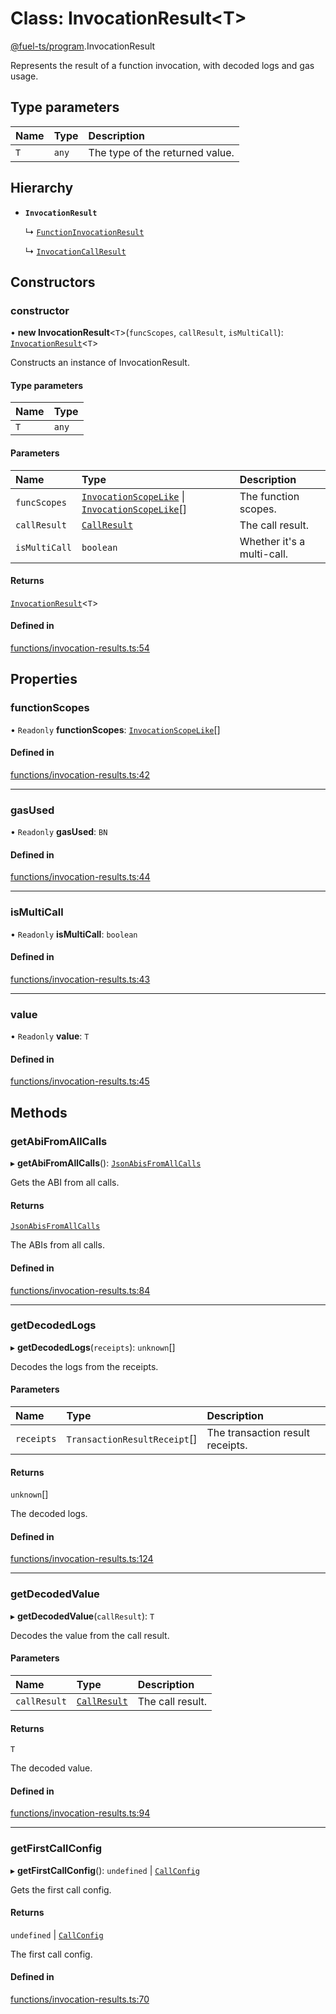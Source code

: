 # Class: InvocationResult&lt;T\>

[@fuel-ts/program](/api/Program/index).InvocationResult

Represents the result of a function invocation, with decoded logs and gas usage.

## Type parameters

| Name | Type | Description |
| :------ | :------ | :------ |
| `T` | `any` | The type of the returned value. |

## Hierarchy

- **`InvocationResult`**

  ↳ [`FunctionInvocationResult`](/api/Program/FunctionInvocationResult)

  ↳ [`InvocationCallResult`](/api/Program/InvocationCallResult)

## Constructors

### constructor

• **new InvocationResult**&lt;`T`\>(`funcScopes`, `callResult`, `isMultiCall`): [`InvocationResult`](/api/Program/InvocationResult)&lt;`T`\>

Constructs an instance of InvocationResult.

#### Type parameters

| Name | Type |
| :------ | :------ |
| `T` | `any` |

#### Parameters

| Name | Type | Description |
| :------ | :------ | :------ |
| `funcScopes` | [`InvocationScopeLike`](/api/Program/index.md#invocationscopelike) \| [`InvocationScopeLike`](/api/Program/index.md#invocationscopelike)[] | The function scopes. |
| `callResult` | [`CallResult`](/api/Account/index.md#callresult) | The call result. |
| `isMultiCall` | `boolean` | Whether it's a multi-call. |

#### Returns

[`InvocationResult`](/api/Program/InvocationResult)&lt;`T`\>

#### Defined in

[functions/invocation-results.ts:54](https://github.com/FuelLabs/fuels-ts/blob/6c4998c2/packages/program/src/functions/invocation-results.ts#L54)

## Properties

### functionScopes

• `Readonly` **functionScopes**: [`InvocationScopeLike`](/api/Program/index.md#invocationscopelike)[]

#### Defined in

[functions/invocation-results.ts:42](https://github.com/FuelLabs/fuels-ts/blob/6c4998c2/packages/program/src/functions/invocation-results.ts#L42)

___

### gasUsed

• `Readonly` **gasUsed**: `BN`

#### Defined in

[functions/invocation-results.ts:44](https://github.com/FuelLabs/fuels-ts/blob/6c4998c2/packages/program/src/functions/invocation-results.ts#L44)

___

### isMultiCall

• `Readonly` **isMultiCall**: `boolean`

#### Defined in

[functions/invocation-results.ts:43](https://github.com/FuelLabs/fuels-ts/blob/6c4998c2/packages/program/src/functions/invocation-results.ts#L43)

___

### value

• `Readonly` **value**: `T`

#### Defined in

[functions/invocation-results.ts:45](https://github.com/FuelLabs/fuels-ts/blob/6c4998c2/packages/program/src/functions/invocation-results.ts#L45)

## Methods

### getAbiFromAllCalls

▸ **getAbiFromAllCalls**(): [`JsonAbisFromAllCalls`](/api/Account/index.md#jsonabisfromallcalls)

Gets the ABI from all calls.

#### Returns

[`JsonAbisFromAllCalls`](/api/Account/index.md#jsonabisfromallcalls)

The ABIs from all calls.

#### Defined in

[functions/invocation-results.ts:84](https://github.com/FuelLabs/fuels-ts/blob/6c4998c2/packages/program/src/functions/invocation-results.ts#L84)

___

### getDecodedLogs

▸ **getDecodedLogs**(`receipts`): `unknown`[]

Decodes the logs from the receipts.

#### Parameters

| Name | Type | Description |
| :------ | :------ | :------ |
| `receipts` | `TransactionResultReceipt`[] | The transaction result receipts. |

#### Returns

`unknown`[]

The decoded logs.

#### Defined in

[functions/invocation-results.ts:124](https://github.com/FuelLabs/fuels-ts/blob/6c4998c2/packages/program/src/functions/invocation-results.ts#L124)

___

### getDecodedValue

▸ **getDecodedValue**(`callResult`): `T`

Decodes the value from the call result.

#### Parameters

| Name | Type | Description |
| :------ | :------ | :------ |
| `callResult` | [`CallResult`](/api/Account/index.md#callresult) | The call result. |

#### Returns

`T`

The decoded value.

#### Defined in

[functions/invocation-results.ts:94](https://github.com/FuelLabs/fuels-ts/blob/6c4998c2/packages/program/src/functions/invocation-results.ts#L94)

___

### getFirstCallConfig

▸ **getFirstCallConfig**(): `undefined` \| [`CallConfig`](/api/Program/index.md#callconfig)

Gets the first call config.

#### Returns

`undefined` \| [`CallConfig`](/api/Program/index.md#callconfig)

The first call config.

#### Defined in

[functions/invocation-results.ts:70](https://github.com/FuelLabs/fuels-ts/blob/6c4998c2/packages/program/src/functions/invocation-results.ts#L70)

